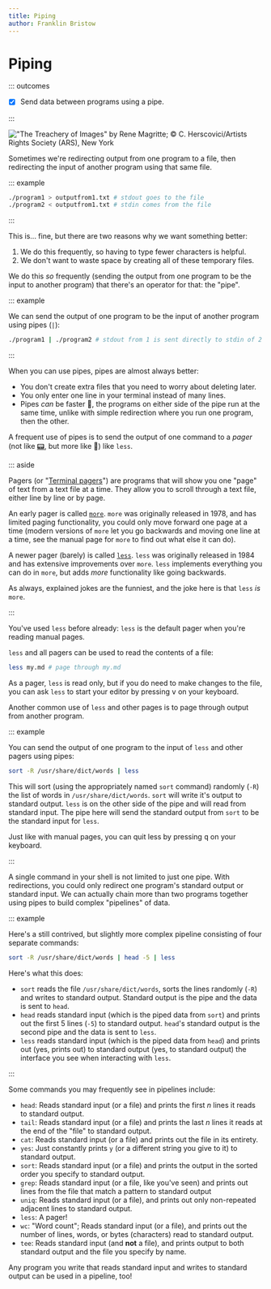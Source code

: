 ```yaml
---
title: Piping
author: Franklin Bristow
---
```


Piping
======

::: outcomes

* [X] Send data between programs using a pipe.

:::

!["The Treachery of Images" by Rene Magritte; &copy; [C. Herscovici/Artists
Rights Society (ARS), New York](https://collections.lacma.org/node/239578)](pipes.jpg)

Sometimes we're redirecting output from one program to a file, then redirecting
the input of another program using that same file.

::: example

```bash
./program1 > outputfrom1.txt # stdout goes to the file
./program2 < outputfrom1.txt # stdin comes from the file
```

:::

This is... fine, but there are two reasons why we want something better:

1. We do this frequently, so having to type fewer characters is helpful.
2. We don't want to waste space by creating all of these temporary files.

We do this *so* frequently (sending the output from one program to be the input
to another program) that there's an operator for that: the "pipe".

::: example

We can send the output of one program to be the input of another program using
pipes (`|`):

```bash
./program1 | ./program2 # stdout from 1 is sent directly to stdin of 2
```

:::

When you can use pipes, pipes are almost always better:

* You don't create extra files that you need to worry about deleting later.
* You only enter one line in your terminal instead of many lines.
* Pipes *can* be faster :rabbit:, the programs on either side of the pipe run at
  the same time, unlike with simple redirection where you run one program, then
  the other.

A frequent use of pipes is to send the output of one command to a *pager*
(not like [:pager:], but more like :book:) like `less`.

[:pager:]: https://en.wikipedia.org/wiki/Pager

::: aside

Pagers (or "[Terminal pagers]") are programs that will show you one "page" of
text from a text file at a time. They allow you to scroll through a text file,
either line by line or by page.

An early pager is called [`more`]. `more` was originally released in 1978, and
has limited paging functionality, you could only move forward one page at a time
(modern versions of `more` let you go backwards and moving one line at a time,
see the manual page for `more` to find out what else it can do).

A newer pager (barely) is called [`less`]. `less` was originally released in
1984 and has extensive improvements over `more`. `less` implements everything
you can do in `more`, but adds *more* functionality like going backwards.

As always, explained jokes are the funniest, and the joke here is that `less`
*is* `more`.

[Terminal pagers]: https://en.wikipedia.org/wiki/Terminal_pager
[`more`]: https://en.wikipedia.org/wiki/More_(command)
[`less`]: https://en.wikipedia.org/wiki/Less_(Unix)

:::

You've used `less` before already: `less` is the default pager when you're
reading manual pages.

`less` and all pagers can be used to read the contents of a file:

```bash
less my.md # page through my.md
```

As a pager, `less` is read only, but if you do need to make changes to the file,
you can ask `less` to start your editor by pressing <kbd>v</kbd> on your
keyboard.

Another common use of `less` and other pages is to page through output from
another program.

::: example

You can send the output of one program to the input of `less` and other pagers
using pipes:

```bash
sort -R /usr/share/dict/words | less
```

This will sort (using the appropriately named `sort` command) randomly (`-R`)
the list of words in `/usr/share/dict/words`. `sort` will write it's output to
standard output. `less` is on the other side of the pipe and will read from
standard input. The pipe here will send the standard output from `sort` to be
the standard input for `less`.

Just like with manual pages, you can quit less by pressing <kbd>q</kbd> on your
keyboard.

:::

A single command in your shell is not limited to just one pipe. With
redirections, you could only redirect one program's standard output or standard
input. We can actually chain more than two programs together using pipes to
build complex "pipelines" of data.

::: example

Here's a still contrived, but slightly more complex pipeline consisting of four
separate commands:

```bash
sort -R /usr/share/dict/words | head -5 | less
```

Here's what this does:

* `sort` reads the file `/usr/share/dict/words`, sorts the lines randomly (`-R`)
  and writes to standard output. Standard output is the pipe and the data is
  sent to `head`.
* `head` reads standard input (which is the piped data from `sort`) and prints
  out the first 5 lines (`-5`) to standard output. `head`'s standard output is
  the second pipe and the data is sent to `less`.
* `less` reads standard input (which is the piped data from `head`) and prints
  out (yes, prints out) to standard output (yes, to standard output) the
  interface you see when interacting with `less`.

:::

Some commands you may frequently see in pipelines include:

* `head`: Reads standard input (or a file) and prints the first $n$ lines it
  reads to standard output.
* `tail`: Reads standard input (or a file) and prints the last $n$ lines it
  reads at the end of the "file" to standard output.
* `cat`: Reads standard input (or a file) and prints out the file in its
  entirety.
* `yes`: Just constantly prints `y` (or a different string you give to it) to
  standard output.
* `sort`: Reads standard input (or a file) and prints the output in the sorted
  order you specify to standard output.
* `grep`: Reads standard input (or a file, like you've seen) and prints out
  lines from the file that match a pattern to standard output
* `uniq`: Reads standard input (or a file), and prints out only non-repeated
  adjacent lines to standard output.
* `less`: A pager!
* `wc`: "Word count"; Reads standard input (or a file), and prints out the
  number of lines, words, or bytes (characters) read to standard output.
* `tee`: Reads standard input (and **not** a file), and prints output to both
  standard output and the file you specify by name.

Any program you write that reads standard input and writes to standard output
can be used in a pipeline, too!
